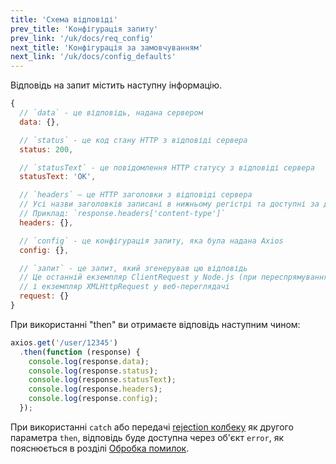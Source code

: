 ```yaml
---
title: 'Схема відповіді'
prev_title: 'Конфігурація запиту'
prev_link: '/uk/docs/req_config'
next_title: 'Конфігурація за замовчуванням'
next_link: '/uk/docs/config_defaults'
---
```


Відповідь на запит містить наступну інформацію.

```js
{
  // `data` - це відповідь, надана сервером
  data: {},

  // `status` - це код стану HTTP з відповіді сервера
  status: 200,

  // `statusText` - це повідомлення HTTP статусу з відповіді сервера
  statusText: 'OK',

  // `headers` — це HTTP заголовки з відповіді сервера
  // Усі назви заголовків записані в нижньому регістрі та доступні за допомогою дужок.
  // Приклад: `response.headers['content-type']`
  headers: {},

  // `config` - це конфігурація запиту, яка була надана Axios
  config: {},

  // `запит` - це запит, який згенерував цю відповідь
  // Це останній екземпляр ClientRequest у Node.js (при переспрямуваннях)
  // і екземпляр XMLHttpRequest у веб-переглядачі
  request: {}
}
```

При використанні "then" ви отримаєте відповідь наступним чином:

```js
axios.get('/user/12345')
  .then(function (response) {
    console.log(response.data);
    console.log(response.status);
    console.log(response.statusText);
    console.log(response.headers);
    console.log(response.config);
  });
```

При використанні `catch` або передачі [rejection колбеку](https://developer.mozilla.org/en-US/docs/Web/JavaScript/Reference/Global_Objects/Promise/then) як другого параметра `then`, відповідь буде доступна через об'єкт `error`, як пояснюється в розділі [Обробка помилок](/uk/docs/handling_errors).
